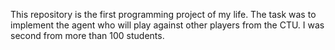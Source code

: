 This repository is the first programming project of my life. The task was to implement the agent who will play against other players from the CTU. I was second from more than 100 students.